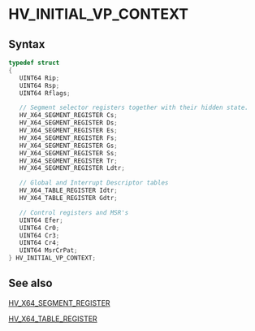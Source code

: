 # HV_INITIAL_VP_CONTEXT

## Syntax

 ```c
typedef struct
{
    UINT64 Rip;
    UINT64 Rsp;
    UINT64 Rflags;

    // Segment selector registers together with their hidden state.
    HV_X64_SEGMENT_REGISTER Cs;
    HV_X64_SEGMENT_REGISTER Ds;
    HV_X64_SEGMENT_REGISTER Es;
    HV_X64_SEGMENT_REGISTER Fs;
    HV_X64_SEGMENT_REGISTER Gs;
    HV_X64_SEGMENT_REGISTER Ss;
    HV_X64_SEGMENT_REGISTER Tr;
    HV_X64_SEGMENT_REGISTER Ldtr;

    // Global and Interrupt Descriptor tables
    HV_X64_TABLE_REGISTER Idtr;
    HV_X64_TABLE_REGISTER Gdtr;

    // Control registers and MSR's
    UINT64 Efer;
    UINT64 Cr0;
    UINT64 Cr3;
    UINT64 Cr4;
    UINT64 MsrCrPat;
} HV_INITIAL_VP_CONTEXT;
 ```

## See also

[HV_X64_SEGMENT_REGISTER](HV_X64_SEGMENT_REGISTER.md)

[HV_X64_TABLE_REGISTER](HV_X64_TABLE_REGISTER.md)
